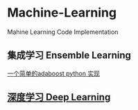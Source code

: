 # Machine-Learning
Mahine Learning Code Implementation


## 集成学习 Ensemble Learning
[一个简单的adaboost python 实现](https://github.com/blackdogtop/Machine-Learning/blob/main/Ensemble-Learning/Adaboost/adaboost.py)

## [深度学习 Deep Learning](https://github.com/blackdogtop/Machine-Learning/tree/main/Deep-Learning)

